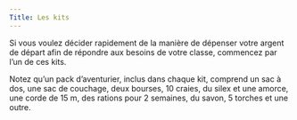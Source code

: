 ```yaml
---
Title: Les kits
---
```

Si vous voulez décider rapidement de la manière de dépenser votre argent de départ afin de répondre aux besoins de votre classe, commencez par l’un de ces kits. 

Notez qu’un pack d’aventurier, inclus dans chaque kit, comprend un sac à dos, une sac de couchage, deux bourses, 10 craies, du silex et une amorce, une corde de 15 m, des rations pour 2 semaines, du savon, 5 torches et une outre.

